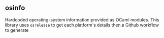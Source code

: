 osinfo
------

Hardcoded operating-system information provided as OCaml modules. This library uses `osrelease` to get each platform's details then a Github workflow to generate 